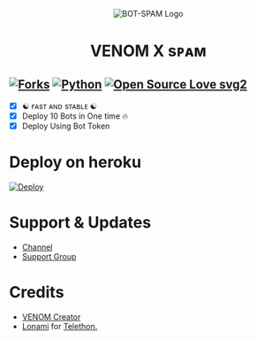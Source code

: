 <p align="center">
  <img src="https://telegra.ph/file/4c13beea0f4b44999a48b.jpg" alt="BOT-SPAM Logo">
</p>
<h1 align="center">
  <b>VENOM X sᴘᴀᴍ</b>
</h1>

[![Forks](https://img.shields.io/github/forks/MrRizoel/Spambot?style=flat-square&color=orange)](https://github.com/venomowners20912/Spambot/fork)
[![Python](https://img.shields.io/badge/Python-v3.9.7-blue)](https://www.python.org/)
[![Open Source Love svg2](https://badges.frapsoft.com/os/v2/open-source.svg?v=103)](https://github.com/venomowners20912/Spambot)   
----
 
- [x] ☯︎ ғᴀsᴛ ᴀɴᴅ sᴛᴀʙʟᴇ ☯︎
- [x] Deploy 10 Bots in One time 🔥
- [x] Deploy Using Bot Token 

# Deploy on heroku

[![Deploy](https://www.herokucdn.com/deploy/button.svg)](https://heroku.com/deploy?template=https://github.com/venomowners20912/spambot-heroku)


# Support & Updates
* [Channel](https://t.me/dostokijaan)
* [Support Group](https://t.me/+6BiSF-S9moI5MDUx)

# Credits
* [VENOM Creator](https://github.com/venomowners20912)
* [Lonami](https://github.com/LonamiWebs/) for [Telethon.](https://github.com/LonamiWebs/Telethon)
